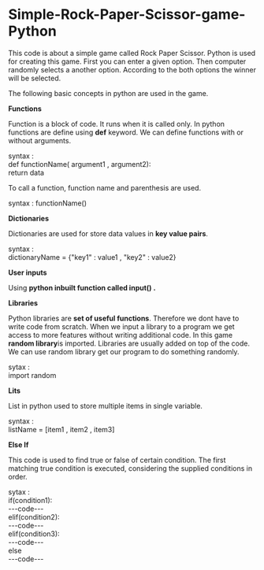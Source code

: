 # Simple-Rock-Paper-Scissor-game-Python

<p>This code is about a simple game called Rock Paper Scissor. Python is used for creating this game. First you can enter a given option. Then computer randomly selects a another option. According to the both options the winner will be selected.</p>

<p>The following basic concepts in python are used in the game.</p>

<b>Functions</b>

<p>Function is a block of code. It runs when it is called only. In python functions are define using <b>def</b> keyword. We can define functions with or without arguments.<br>
<p>syntax : <br>def functionName( argument1 , argument2):<br>     return data</p>

<p>To call a function, function name and parenthesis are used.</p>

<p>syntax : functionName()</p>

<b>Dictionaries</b>

<p>Dictionaries are used for store data values in <b>key value pairs</b>.<br> 
<p>syntax : <br>dictionaryName = {"key1" : value1 , "key2" : value2}</p>

<b>User inputs</b>

<p>Using <b>python inbuilt function called input() .</b></p> 

<b>Libraries</b>

<p>Python libraries are <b>set of useful functions</b>. Therefore we dont have to write code from scratch. When we input a library to a program we get access to more features without writing additional code. In this game <b>random library</b>is imported. Libraries are usually added on top of the code. We can use random library get our program to do something randomly.</p>

<p>sytax : <br>import random</p>

<b>Lits</b>

<p>List in python used to store multiple items in single variable.</p>

<p>syntax : <br>listName = [item1 , item2 , item3]

<b>Else If</b>

<p>This code is used to find true or false of certain condition. The first matching true condition is executed, considering the supplied conditions in order.</p>

<p>sytax : <br>
if(condition1):<br>---code---<br>elif(condition2):<br>---code---<br>elif(condition3):<br>---code---<br>else<br>---code---<br>






